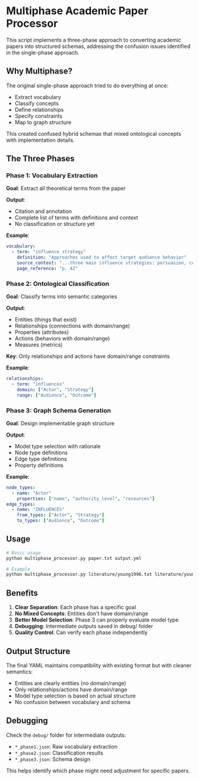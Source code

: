 # Multiphase Academic Paper Processor

This script implements a three-phase approach to converting academic papers into structured schemas, addressing the confusion issues identified in the single-phase approach.

## Why Multiphase?

The original single-phase approach tried to do everything at once:
- Extract vocabulary
- Classify concepts  
- Define relationships
- Specify constraints
- Map to graph structure

This created confused hybrid schemas that mixed ontological concepts with implementation details.

## The Three Phases

### Phase 1: Vocabulary Extraction
**Goal**: Extract all theoretical terms from the paper

**Output**:
- Citation and annotation
- Complete list of terms with definitions and context
- No classification or structure yet

**Example**:
```yaml
vocabulary:
  - term: "influence_strategy"
    definition: "Approaches used to affect target audience behavior"
    source_context: "...three main influence strategies: persuasion, coercion..."
    page_reference: "p. 42"
```

### Phase 2: Ontological Classification  
**Goal**: Classify terms into semantic categories

**Output**:
- Entities (things that exist)
- Relationships (connections with domain/range)
- Properties (attributes)
- Actions (behaviors with domain/range)
- Measures (metrics)

**Key**: Only relationships and actions have domain/range constraints

**Example**:
```yaml
relationships:
  - term: "influences"
    domain: ["Actor", "Strategy"]
    range: ["Audience", "Outcome"]
```

### Phase 3: Graph Schema Generation
**Goal**: Design implementable graph structure

**Output**:
- Model type selection with rationale
- Node type definitions
- Edge type definitions  
- Property definitions

**Example**:
```yaml
node_types:
  - name: "Actor"
    properties: ["name", "authority_level", "resources"]
edge_types:
  - name: "INFLUENCES"
    from_types: ["Actor", "Strategy"]
    to_types: ["Audience", "Outcome"]
```

## Usage

```bash
# Basic usage
python multiphase_processor.py paper.txt output.yml

# Example
python multiphase_processor.py literature/young1996.txt literature/young1996_multiphase.yml
```

## Benefits

1. **Clear Separation**: Each phase has a specific goal
2. **No Mixed Concepts**: Entities don't have domain/range
3. **Better Model Selection**: Phase 3 can properly evaluate model type
4. **Debugging**: Intermediate outputs saved in debug/ folder
5. **Quality Control**: Can verify each phase independently

## Output Structure

The final YAML maintains compatibility with existing format but with cleaner semantics:
- Entities are clearly entities (no domain/range)
- Only relationships/actions have domain/range
- Model type selection is based on actual structure
- No confusion between vocabulary and schema

## Debugging

Check the `debug/` folder for intermediate outputs:
- `*_phase1.json`: Raw vocabulary extraction
- `*_phase2.json`: Classification results
- `*_phase3.json`: Schema design

This helps identify which phase might need adjustment for specific papers.